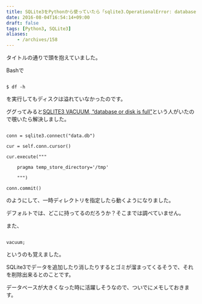 ```yaml
---
title: SQLite3をPythonから使っていたら「sqlite3.OperationalError: database or disk is full」というエラーが出た
date: 2016-08-04T16:54:14+09:00
draft: false
tags: [Python3, SQLite3]
aliases:
    - /archives/158
---
```


タイトルの通りで頭を抱えていました。



Bashで

```

$ df -h

```

を実行してもディスクは溢れていなかったのです。





ググってみると[SQLITE3 VACUUM, “database or disk is full”](http://stackoverflow.com/questions/23249843/sqlite3-vacuum-database-or-disk-is-full)という人がいたので覗いたら解決しました。





```

conn = sqlite3.connect("data.db")

cur = self.conn.cursor()

cur.execute("""

    pragma temp_store_directory='/tmp'

    """)

conn.commit()

```



のようにして、一時ディレクトリを指定したら動くようになりました。

デフォルトでは、どこに持ってるのだろうか？そこまでは調べていません。





また、

```

vacuum;

```

というのも覚えました。



SQLite3でデータを追加したり消したりするとゴミが溜まってくるそうで、それを削除出来るとのことです。



データベースが大きくなった時に活躍しそうなので、ついでにメモしておきます。
